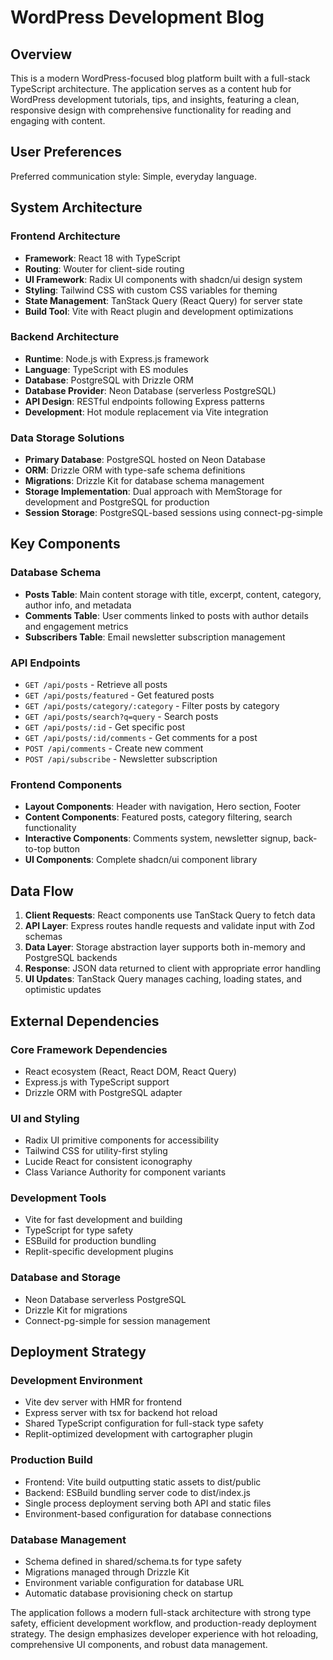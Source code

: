 # WordPress Development Blog

## Overview

This is a modern WordPress-focused blog platform built with a full-stack TypeScript architecture. The application serves as a content hub for WordPress development tutorials, tips, and insights, featuring a clean, responsive design with comprehensive functionality for reading and engaging with content.

## User Preferences

Preferred communication style: Simple, everyday language.

## System Architecture

### Frontend Architecture
- **Framework**: React 18 with TypeScript
- **Routing**: Wouter for client-side routing
- **UI Framework**: Radix UI components with shadcn/ui design system
- **Styling**: Tailwind CSS with custom CSS variables for theming
- **State Management**: TanStack Query (React Query) for server state
- **Build Tool**: Vite with React plugin and development optimizations

### Backend Architecture
- **Runtime**: Node.js with Express.js framework
- **Language**: TypeScript with ES modules
- **Database**: PostgreSQL with Drizzle ORM
- **Database Provider**: Neon Database (serverless PostgreSQL)
- **API Design**: RESTful endpoints following Express patterns
- **Development**: Hot module replacement via Vite integration

### Data Storage Solutions
- **Primary Database**: PostgreSQL hosted on Neon Database
- **ORM**: Drizzle ORM with type-safe schema definitions
- **Migrations**: Drizzle Kit for database schema management
- **Storage Implementation**: Dual approach with MemStorage for development and PostgreSQL for production
- **Session Storage**: PostgreSQL-based sessions using connect-pg-simple

## Key Components

### Database Schema
- **Posts Table**: Main content storage with title, excerpt, content, category, author info, and metadata
- **Comments Table**: User comments linked to posts with author details and engagement metrics
- **Subscribers Table**: Email newsletter subscription management

### API Endpoints
- `GET /api/posts` - Retrieve all posts
- `GET /api/posts/featured` - Get featured posts
- `GET /api/posts/category/:category` - Filter posts by category
- `GET /api/posts/search?q=query` - Search posts
- `GET /api/posts/:id` - Get specific post
- `GET /api/posts/:id/comments` - Get comments for a post
- `POST /api/comments` - Create new comment
- `POST /api/subscribe` - Newsletter subscription

### Frontend Components
- **Layout Components**: Header with navigation, Hero section, Footer
- **Content Components**: Featured posts, category filtering, search functionality
- **Interactive Components**: Comments system, newsletter signup, back-to-top button
- **UI Components**: Complete shadcn/ui component library

## Data Flow

1. **Client Requests**: React components use TanStack Query to fetch data
2. **API Layer**: Express routes handle requests and validate input with Zod schemas
3. **Data Layer**: Storage abstraction layer supports both in-memory and PostgreSQL backends
4. **Response**: JSON data returned to client with appropriate error handling
5. **UI Updates**: TanStack Query manages caching, loading states, and optimistic updates

## External Dependencies

### Core Framework Dependencies
- React ecosystem (React, React DOM, React Query)
- Express.js with TypeScript support
- Drizzle ORM with PostgreSQL adapter

### UI and Styling
- Radix UI primitive components for accessibility
- Tailwind CSS for utility-first styling
- Lucide React for consistent iconography
- Class Variance Authority for component variants

### Development Tools
- Vite for fast development and building
- TypeScript for type safety
- ESBuild for production bundling
- Replit-specific development plugins

### Database and Storage
- Neon Database serverless PostgreSQL
- Drizzle Kit for migrations
- Connect-pg-simple for session management

## Deployment Strategy

### Development Environment
- Vite dev server with HMR for frontend
- Express server with tsx for backend hot reload
- Shared TypeScript configuration for full-stack type safety
- Replit-optimized development with cartographer plugin

### Production Build
- Frontend: Vite build outputting static assets to dist/public
- Backend: ESBuild bundling server code to dist/index.js
- Single process deployment serving both API and static files
- Environment-based configuration for database connections

### Database Management
- Schema defined in shared/schema.ts for type safety
- Migrations managed through Drizzle Kit
- Environment variable configuration for database URL
- Automatic database provisioning check on startup

The application follows a modern full-stack architecture with strong type safety, efficient development workflow, and production-ready deployment strategy. The design emphasizes developer experience with hot reloading, comprehensive UI components, and robust data management.